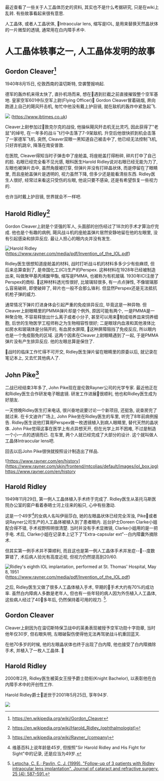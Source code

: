 <!--
.. title: 人工晶体轶事(1)
.. slug: stories_of_IOL_1
.. date: 2018-6-1 1:00 UTC+08:00
.. tags: ophthalmology, IOL
.. category: ophthalmology
.. link:
.. description:
.. type: text
-->
最近查看了一些关于人工晶体历史的资料, 其实也不是什么考据研究, 只是在wiki上乱转. 有些故事看起来很有意思.

人工晶体, 或者人工晶状体, Intraocular lens, 缩写是IOL, 是用来替换天然晶状体的一片微型的透镜, 通常用在白内障手术中.
<!-- TEASER_END -->

# 人工晶体轶事之一, 人工晶体发明的故事

## Gordon Cleaver[^1]

1940年8月15日, 伦敦西南的温切斯特, 空袭警报响起.

德军的轰炸机来得太快了, 直扑机场而来, 想在遇到拦截之前直接摧毁整个空军基地. 皇家空军601中队空军上尉(Flying Officer) Gordon Cleaver冒着硝烟, 奔向跑道上自己的飓风歼击机, 匆忙中他没有戴上护目镜, 就在敌机的轰炸中紧急起飞.

![](http://d.ibtimes.co.uk/en/full/313242/hurricane.jpg)
(https://www.ibtimes.co.uk)

Cleaver上尉参加过敦克尔克的战役, 他操纵飓风歼击机无比灵巧, 因此获得了"老鼠"的绰号, 在一年多的战斗飞行中击落了7-9架敌机. 升空后他很快抓到机会击落了一家德军飞机. 突然, Cleaver双眼一黑知道自己被击中了, 他已经无法控制飞机, 只好弃机跳伞, 降落在南安普敦.

在医院, Cleaver得知当时子弹击中了座舱盖, 将座舱盖打得粉碎, 碎片打中了自己的脸. 右眼已经完全看不见光感, 眼科医生Harold Ridley说对右眼已经无能为力了, 左眼也被弹片击中, 虽然角膜被打穿, 但弹片并没有打碎晶状体, 而是停留在了眼睛里, 而且座舱盖弹片是透明的, 视力虽然下降, 但多少还是能看清些东西. Ridley医生人很好, 经常过来看这只受伤的左眼, 他说只要不感染, 还是有希望恢复一些视力的.

也许当时戴上护目镜, 世界就会不一样吧.

## Harold Ridley[^2]

Gordon Cleaver上尉是个坚强的军人, 头面部的创伤经过了18次的手术才算治疗完成. 他也是个有趣的病例, 飓风战斗机的座舱盖弹片居然安静地留在他的左眼里, 没有引起感染和排异反应. 最让人担心的眼内炎并没有发生.

![Harold Ridley](https://i.loli.net/2018/06/01/5b103665eb0aa.png)
(https://www.rayner.com/media/pdf/Invention_of_the_IOL.pdf)

Ridley医生很想知道座舱盖的材料, 战时打听战斗机的材料多多少少有些麻烦, 但后来总算查到了, 是帝国化工(ICI)生产的Perspex. 这种材料在1928年已经被制造出来, 叫做聚甲基丙烯酸甲酯, 缩写是PMMA, 也被称为有机玻璃. 1930年ICI注册了Perspex的商标. 这种材料透光性很好, 比玻璃轻很多, 有一点点弹性, 不像玻璃那么容易破碎, 即使破碎了, 碎片也一般不会那么锋利. 但显然Perspex还是无法抵抗机枪子弹的威力.

通常情况下弹片打进身体会引起严重的免疫排异反应, 毕竟这是一种异物. 但Cleaver上尉眼睛里的PMMA弹片却是个例外, 原因可能有两个, 一是PMMA是一种聚合物, 不容易释放出什么离子或者小分子, 甚至可以用来制成培养皿来饲养细胞, 后世的生物医学工程师称之为生物相容性很好; 二是眼球内血液和其他液体比如房水和玻璃体是分隔开的, 有血房水屏障, 这种屏障阻挡了免疫反应, 所以眼内也是一个免疫豁免的区域. 这两个因素在Cleaver上尉眼睛遇到了一起, 于是PMMA弹片没有产生排异反应. 他的左眼总算是保住了.

战时的临床工作忙得不可开交, Ridley医生弹片留在眼睛里的原委以后, 就记录在笔记本上, 又去忙其他病人了.

## John Pike[^3]

二战已经结束3年多了, John Pike现在是伦敦Rayner公司的光学专家. 最近他正在和Ridley医生合作研发电子眼底镜. 研发工作进展很顺利, 他也和Ridley医生成为好朋友.

一天傍晚Ridley医生打来电话, 很兴奋地说要讨论一个新项目, 还挺急, 说查房完了就过来. 在卡文迪许广场上, John Pike坐在Ridley医生的车里, 听完了8年前病例报告. Ridley医生说他打算用Perspex做一枚透镜植入到病人眼睛里, 替代天然的晶状体. John Pike觉得这事在医学上有点异想天开, 但在光学上并不困难, 不过是制造一个小一点的透镜而已. 在车里, 两个人就已经完成了大部分的设计. 这个就叫做人工晶体Intraocular lens吧.

回去以后John Pike很快就按照设计制造出了样品.

![https://www.rayner.com/en/history](https://www.rayner.com/skin/frontend/mtcolias/default/images/iol_box.jpg)
https://www.rayner.com/en/history

## Harold Ridley

1949年11月29日, 第一例人工晶体植入手术终于完成了. Ridley医生从圣托马斯医院办公室的窗户看着泰晤士河上往来的船只, 心中有些激动.

这是一个49岁[^4]的女病人名叫伊丽莎白, 她的左眼晶状体已经完全浑浊, Pike或者说Rayner公司生产的人工晶体被植入到了患者眼内. 巡台护士Doreen Clarke小姐配合得不错, 手术视野照明很清楚. 当时并没有手术显微镜, Clarke小姐用的是一把手电. 术后, Clarke小姐在记录本上记下了"Extra-capsular ext"--白内障囊外摘除术.

但其实第一例手术并不算顺利, 而且这也是第一例人工晶体手术并发症----度数算错了, 术后病人验光有高度近视, 但视力仍然提高到20/60.

![Ridley's eighth IOL implantation, performed at St. Thomas' Hospital, May 8, 1951](https://i.loli.net/2018/06/01/5b1036f8abdf1.png)
(https://www.rayner.com/media/pdf/Invention_of_the_IOL.pdf)

之后, Ridley医生又做了很多人工晶体植入手术, 早期的手术大约有70%的成功率. 虽然白内障病人多数是老年人, 但也有一些年轻的病人因为外伤植入人工晶体, 这些病人经过了40多年后, 仍然保持着可用的视力. [^5].

## Gordon Cleaver

Cleaver上尉因为在温切斯特保卫战中的英勇表现被授予空军功勋十字勋章, 当时他年仅30岁, 但右眼失明, 左眼破裂伤使得他无法再驾驶战斗机重回蓝天.

在他70多岁的时候, 他的左眼晶状体也终于出现了白内障, 他也接受了白内障摘除手术, 并植入了一枚人工晶体. 

## Harold Ridley

2000年2月, Ridley医生被英女王授予爵士勋衔(Knight Bachelor), 以表彰他在白内障手术中的开创性工作.

Harold Ridley爵士逝世于2001年5月25日, 享年94岁.

![](https://images-na.ssl-images-amazon.com/images/I/51udsOifu8L._SX398_BO1,204,203,200_.jpg)


[^1]: https://en.wikipedia.org/wiki/Gordon_Cleaver
[^2]: https://en.wikipedia.org/wiki/Harold_Ridley_(ophthalmologist)
[^3]:https://en.wikipedia.org/wiki/Rayner_(company)
[^4]: 维基百科上说年龄是45岁, 但按照"Sir Harold Ridley and His Fight for Sight"中的记录, 还是应当为49岁.
[^5]: [Letocha, C. E.; Pavlin, C. J. (1999). "Follow-up of 3 patients with Ridley intraocular lens implantation". Journal of cataract and refractive surgery. 25 (4): 587–591.](https://www.sciencedirect.com/science/article/pii/S0886335099800613)



<!-- EOF -->
